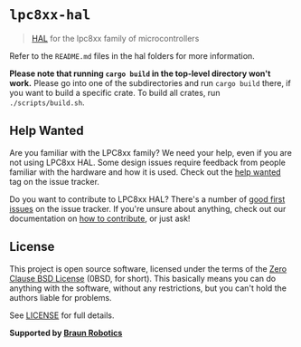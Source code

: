 # `lpc8xx-hal`
> [HAL] for the lpc8xx family of microcontrollers

[HAL]: https://crates.io/crates/embedded-hal

Refer to the `README.md` files in the hal folders for more information.

**Please note that running `cargo build` in the top-level directory won't work.** Please go into one of the subdirectories and run `cargo build` there, if you want to build a specific crate. To build all crates, run `./scripts/build.sh`.


## Help Wanted

Are you familiar with the LPC8xx family? We need your help, even if you are not using LPC8xx HAL. Some design issues require feedback from people familiar with the hardware and how it is used. Check out the [help wanted] tag on the issue tracker.

Do you want to contribute to LPC8xx HAL? There's a number of [good first issues] on the issue tracker. If you're unsure about anything, check out our documentation on [how to contribute], or just ask!

[help wanted]: https://github.com/lpc-rs/lpc8xx-hal/issues?q=is%3Aissue+is%3Aopen+label%3A%22help+wanted%22
[good first issues]: https://github.com/lpc-rs/lpc8xx-hal/issues?q=is%3Aissue+is%3Aopen+label%3A%22good+first+issue%22
[how to contribute]: https://github.com/lpc-rs/lpc8xx-hal/blob/master/CONTRIBUTING.md


## License

This project is open source software, licensed under the terms of the [Zero Clause BSD License][] (0BSD, for short). This basically means you can do anything with the software, without any restrictions, but you can't hold the authors liable for problems.

See [LICENSE] for full details.

[Zero Clause BSD License]: https://opensource.org/licenses/FPL-1.0.0
[LICENSE]: https://github.com/lpc-rs/lpc8xx-hal/blob/master/LICENSE


**Supported by [Braun Robotics](https://braun-robotics.com/)**


[open an issue]: https://github.com/lpc-rs/lpc8xx-hal/issues/new
